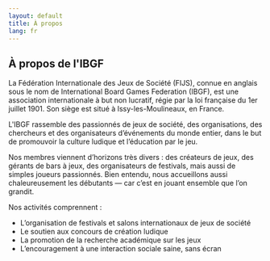 ```yaml
---
layout: default
title: À propos
lang: fr
---
```


## À propos de l'IBGF

La Fédération Internationale des Jeux de Société (FIJS), connue en anglais sous le nom de International Board Games Federation (IBGF), est une association internationale à but non lucratif, régie par la loi française du 1er juillet 1901. Son siège est situé à Issy-les-Moulineaux, en France.

L'IBGF rassemble des passionnés de jeux de société, des organisations, des chercheurs et des organisateurs d’événements du monde entier, dans le but de promouvoir la culture ludique et l’éducation par le jeu.

Nos membres viennent d’horizons très divers : des créateurs de jeux, des gérants de bars à jeux, des organisateurs de festivals, mais aussi de simples joueurs passionnés. Bien entendu, nous accueillons aussi chaleureusement les débutants — car c’est en jouant ensemble que l’on grandit.

Nos activités comprennent :

- L’organisation de festivals et salons internationaux de jeux de société  
- Le soutien aux concours de création ludique  
- La promotion de la recherche académique sur les jeux  
- L’encouragement à une interaction sociale saine, sans écran  

